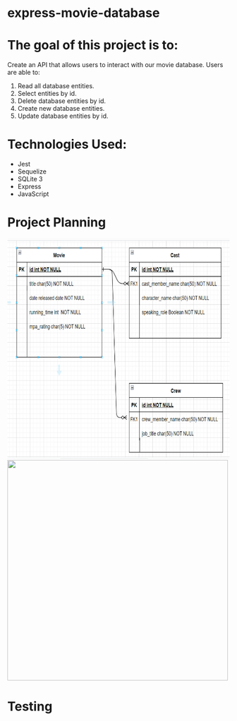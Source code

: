 # express-movie-database

# The goal of this project is to: 

Create an API that allows users to interact with our movie database.  Users are able to:
1. Read all database entities.<br>
2. Select entities by id.<br>
3. Delete database entities by id.<br>
4. Create new database entities.<br>
5. Update database entities by id.<br>

# Technologies Used:
<ul>
<li>Jest</li>
<li>Sequelize</li>
<li>SQLite 3</li>
<li>Express</li>
<li>JavaScript</li>
</ul>

# Project Planning
<img src="express-movie-ERD.png" width="600" height="500">
<img src="kanban.png" width="500" height="500">

# Testing
